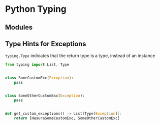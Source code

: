 # Python Typing

Modules
---

Type Hints for Exceptions
---

`typing.Type` indicates that the return type is a type, instead of an instance

```python
from typing import List, Type


class SomeCustomExc(Exception):
    pass


class SomeOtherCustomExc(Exception):
    pass


def get_custom_exceptions() -> List[Type[Exception]]:
    return [HasuraSomeCustomExc, SomeOtherCustomExc]
```
